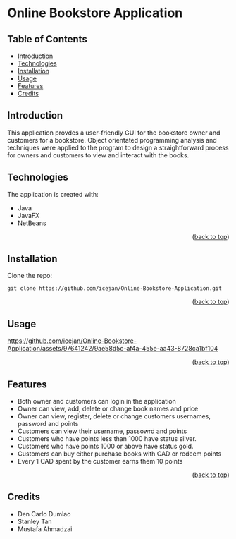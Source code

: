 # Online Bookstore Application
<a name="readme-top"></a>

## Table of Contents
* [Introduction](#introduction)
* [Technologies](#technologies)
* [Installation](#installation)
* [Usage](#usage)
* [Features](#features)
* [Credits](#credits)

## Introduction
This application provdes a user-friendly GUI for the bookstore owner and customers for a bookstore. Object orientated programming analysis and techniques were applied to the program to design a straightforward process for owners and customers to view and interact with the books.

## Technologies
The application is created with:
* Java
* JavaFX
* NetBeans

<p align="right">(<a href="#readme-top">back to top</a>)</p>

## Installation
Clone the repo:

`git clone https://github.com/icejan/Online-Bookstore-Application.git`

<p align="right">(<a href="#readme-top">back to top</a>)</p>

## Usage

https://github.com/icejan/Online-Bookstore-Application/assets/97641242/9ae58d5c-af4a-455e-aa43-8728ca1bf104

<p align="right">(<a href="#readme-top">back to top</a>)</p>

## Features
* Both owner and customers can login in the application
* Owner can view, add, delete or change book names and price
* Owner can view, register, delete or change customers usernames, password and points
* Customers can view their username, passowrd and points
* Customers who have points less than 1000 have status silver.
* Customers who have points 1000 or above have status gold.
* Customers can buy either purchase books with CAD or redeem points
* Every 1 CAD spent by the customer earns them 10 points

<p align="right">(<a href="#readme-top">back to top</a>)</p>

## Credits
* Den Carlo Dumlao
* Stanley Tan
* Mustafa Ahmadzai
